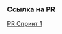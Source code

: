 ### Ссылка на PR

[PR Спринт 1](https://github.com/alexYurin/middle.messenger.praktikum.yandex/pull/2)
